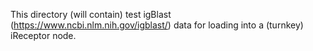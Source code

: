 This directory (will contain) test igBlast (https://www.ncbi.nlm.nih.gov/igblast/) data for loading into a (turnkey) iReceptor node.